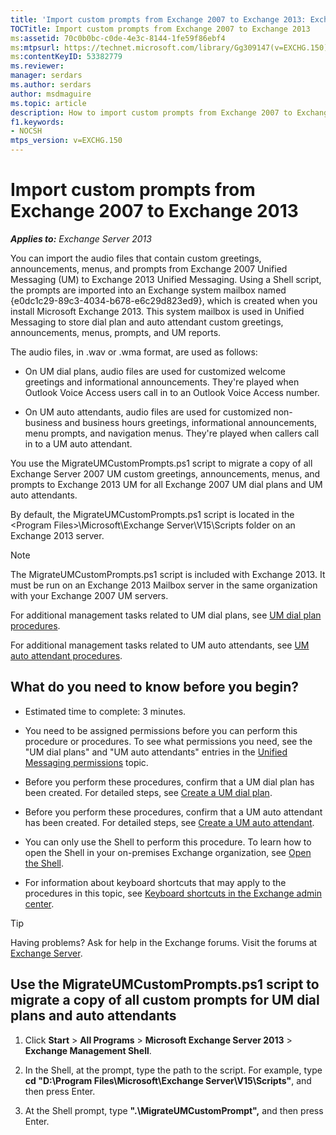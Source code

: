 ```yaml
---
title: 'Import custom prompts from Exchange 2007 to Exchange 2013: Exchange 2013 Help'
TOCTitle: Import custom prompts from Exchange 2007 to Exchange 2013
ms:assetid: 70c0b0bc-c0de-4e3c-8144-1fe59f86ebf4
ms:mtpsurl: https://technet.microsoft.com/library/Gg309147(v=EXCHG.150)
ms:contentKeyID: 53382779
ms.reviewer: 
manager: serdars
ms.author: serdars
author: msdmaguire
ms.topic: article
description: How to import custom prompts from Exchange 2007 to Exchange 2013
f1.keywords:
- NOCSH
mtps_version: v=EXCHG.150
---
```


# Import custom prompts from Exchange 2007 to Exchange 2013

_**Applies to:** Exchange Server 2013_

You can import the audio files that contain custom greetings, announcements, menus, and prompts from Exchange 2007 Unified Messaging (UM) to Exchange 2013 Unified Messaging. Using a Shell script, the prompts are imported into an Exchange system mailbox named {e0dc1c29-89c3-4034-b678-e6c29d823ed9}, which is created when you install Microsoft Exchange 2013. This system mailbox is used in Unified Messaging to store dial plan and auto attendant custom greetings, announcements, menus, prompts, and UM reports.

The audio files, in .wav or .wma format, are used as follows:

- On UM dial plans, audio files are used for customized welcome greetings and informational announcements. They're played when Outlook Voice Access users call in to an Outlook Voice Access number.

- On UM auto attendants, audio files are used for customized non-business and business hours greetings, informational announcements, menu prompts, and navigation menus. They're played when callers call in to a UM auto attendant.

You use the MigrateUMCustomPrompts.ps1 script to migrate a copy of all Exchange Server 2007 UM custom greetings, announcements, menus, and prompts to Exchange 2013 UM for all Exchange 2007 UM dial plans and UM auto attendants.

By default, the MigrateUMCustomPrompts.ps1 script is located in the \<Program Files\>\\Microsoft\\Exchange Server\\V15\\Scripts folder on an Exchange 2013 server.

> [!NOTE]
> The MigrateUMCustomPrompts.ps1 script is included with Exchange 2013. It must be run on an Exchange 2013 Mailbox server in the same organization with your Exchange 2007 UM servers.

For additional management tasks related to UM dial plans, see [UM dial plan procedures](um-dial-plan-procedures-exchange-2013-help.md).

For additional management tasks related to UM auto attendants, see [UM auto attendant procedures](../ExchangeOnline/voice-mail-unified-messaging/automatically-answer-and-route-calls/um-auto-attendant-procedures.md).

## What do you need to know before you begin?

- Estimated time to complete: 3 minutes.

- You need to be assigned permissions before you can perform this procedure or procedures. To see what permissions you need, see the "UM dial plans" and "UM auto attendants" entries in the [Unified Messaging permissions](unified-messaging-permissions-exchange-2013-help.md) topic.

- Before you perform these procedures, confirm that a UM dial plan has been created. For detailed steps, see [Create a UM dial plan](../ExchangeOnline/voice-mail-unified-messaging/connect-voice-mail-system/create-um-dial-plan.md).

- Before you perform these procedures, confirm that a UM auto attendant has been created. For detailed steps, see [Create a UM auto attendant](../ExchangeOnline/voice-mail-unified-messaging/automatically-answer-and-route-calls/create-a-um-auto-attendant.md).

- You can only use the Shell to perform this procedure. To learn how to open the Shell in your on-premises Exchange organization, see [Open the Shell](/powershell/exchange/open-the-exchange-management-shell).

- For information about keyboard shortcuts that may apply to the procedures in this topic, see [Keyboard shortcuts in the Exchange admin center](keyboard-shortcuts-in-the-exchange-admin-center-2013-help.md).

> [!TIP]
> Having problems? Ask for help in the Exchange forums. Visit the forums at [Exchange Server](https://social.technet.microsoft.com/forums/office/home?category=exchangeserver).

## Use the MigrateUMCustomPrompts.ps1 script to migrate a copy of all custom prompts for UM dial plans and auto attendants

1. Click **Start** \> **All Programs** \> **Microsoft Exchange Server 2013** \> **Exchange Management Shell**.

2. In the Shell, at the prompt, type the path to the script. For example, type **cd "D:\\Program Files\\Microsoft\\Exchange Server\\V15\\Scripts"**, and then press Enter.

3. At the Shell prompt, type **".\\MigrateUMCustomPrompt",** and then press Enter.